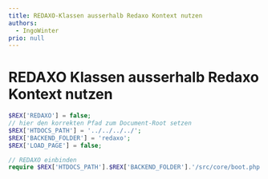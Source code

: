 ```yaml
---
title: REDAXO-Klassen ausserhalb Redaxo Kontext nutzen
authors:
  - IngoWinter
prio: null
---
```


# REDAXO Klassen ausserhalb Redaxo Kontext nutzen

```php
$REX['REDAXO'] = false;
// hier den korrekten Pfad zum Document-Root setzen
$REX['HTDOCS_PATH'] = '../../../../';
$REX['BACKEND_FOLDER'] = 'redaxo';
$REX['LOAD_PAGE'] = false;

// REDAXO einbinden
require $REX['HTDOCS_PATH'].$REX['BACKEND_FOLDER'].'/src/core/boot.php';
```

